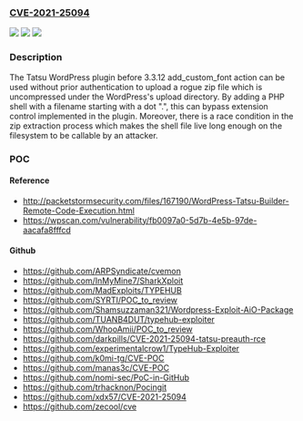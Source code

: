 ### [CVE-2021-25094](https://cve.mitre.org/cgi-bin/cvename.cgi?name=CVE-2021-25094)
![](https://img.shields.io/static/v1?label=Product&message=Tatsu&color=blue)
![](https://img.shields.io/static/v1?label=Version&message=3.3.12%3C%203.3.12%20&color=brighgreen)
![](https://img.shields.io/static/v1?label=Vulnerability&message=CWE-306%20Missing%20Authentication%20for%20Critical%20Function&color=brighgreen)

### Description

The Tatsu WordPress plugin before 3.3.12 add_custom_font action can be used without prior authentication to upload a rogue zip file which is uncompressed under the WordPress's upload directory. By adding a PHP shell with a filename starting with a dot ".", this can bypass extension control implemented in the plugin. Moreover, there is a race condition in the zip extraction process which makes the shell file live long enough on the filesystem to be callable by an attacker.

### POC

#### Reference
- http://packetstormsecurity.com/files/167190/WordPress-Tatsu-Builder-Remote-Code-Execution.html
- https://wpscan.com/vulnerability/fb0097a0-5d7b-4e5b-97de-aacafa8fffcd

#### Github
- https://github.com/ARPSyndicate/cvemon
- https://github.com/InMyMine7/SharkXploit
- https://github.com/MadExploits/TYPEHUB
- https://github.com/SYRTI/POC_to_review
- https://github.com/Shamsuzzaman321/Wordpress-Exploit-AiO-Package
- https://github.com/TUANB4DUT/typehub-exploiter
- https://github.com/WhooAmii/POC_to_review
- https://github.com/darkpills/CVE-2021-25094-tatsu-preauth-rce
- https://github.com/experimentalcrow1/TypeHub-Exploiter
- https://github.com/k0mi-tg/CVE-POC
- https://github.com/manas3c/CVE-POC
- https://github.com/nomi-sec/PoC-in-GitHub
- https://github.com/trhacknon/Pocingit
- https://github.com/xdx57/CVE-2021-25094
- https://github.com/zecool/cve

